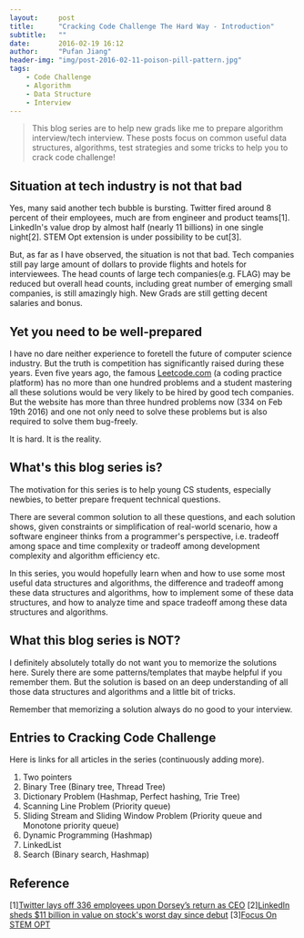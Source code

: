 ```yaml
---
layout:     post
title:      "Cracking Code Challenge The Hard Way - Introduction"
subtitle:   ""
date:       2016-02-19 16:12
author:     "Pufan Jiang"
header-img: "img/post-2016-02-11-poison-pill-pattern.jpg"
tags:
    - Code Challenge
    - Algorithm
    - Data Structure
    - Interview
---
```


> This blog series are to help new grads like me to prepare algorithm interview/tech interview. These posts focus on common useful data structures, algorithms, test strategies and some tricks to help you to crack code challenge!

## Situation at tech industry is not that bad

Yes, many said another tech bubble is bursting. Twitter fired around 8 percent of their employees, much are from engineer and product teams[1]. LinkedIn's value drop by almost half (nearly 11 billions) in one single night[2]. STEM Opt extension is under possibility to be cut[3].

But, as far as I have observed, the situation is not that bad. Tech companies still pay large amount of dollars to provide flights and hotels for interviewees. The head counts of large tech companies(e.g. FLAG) may be reduced but overall head counts, including great number of emerging small companies, is still amazingly high. New Grads are still getting decent salaries and bonus.

## Yet you need to be well-prepared

I have no dare neither experience to foretell the future of computer science industry. But the truth is competition has significantly raised during these years. Even five years ago, the famous [Leetcode.com](leetcode.com) (a coding practice platform) has no more than one hundred problems and a student mastering all these solutions would be very likely to be hired by good tech companies. But the website has more than three hundred problems now (334 on Feb 19th 2016) and one not only need to solve these problems but is also required to solve them bug-freely. 

It is hard. It is the reality.

## What's this blog series is?

The motivation for this series is to help young CS students, especially newbies, to better prepare frequent technical questions. 

There are several common solution to all these questions, and each solution shows, given constraints or simplification of real-world scenario, how a software engineer thinks from a programmer's perspective, i.e. tradeoff among space and time complexity or tradeoff among development complexity and algorithm efficiency etc.

In this series, you would hopefully learn when and how to use some most useful data structures and algorithms, the difference and tradeoff among these data structures and algorithms, how to implement some of these data structures, and how to analyze time and space tradeoff among these data structures and algorithms.

## What this blog series is NOT?

I definitely absolutely totally do not want you to memorize the solutions here. Surely there are some patterns/templates that maybe helpful if you remember them. But the solution is based on an deep understanding of all those data structures and algorithms and a little bit of tricks. 

Remember that memorizing a solution always do no good to your interview.

## Entries to Cracking Code Challenge

Here is links for all articles in the series (continuously adding more).
1. Two pointers
2. Binary Tree (Binary tree, Thread Tree)
3. Dictionary Problem (Hashmap, Perfect hashing, Trie Tree)
3. Scanning Line Problem (Priority queue)
4. Sliding Stream and Sliding Window Problem (Priority queue and Monotone priority queue)
5. Dynamic Programming (Hashmap)
6. LinkedList
7. Search (Binary search, Hashmap)



## Reference

[1][Twitter lays off 336 employees upon Dorsey’s return as CEO](http://www.sfgate.com/business/article/Twitter-to-lay-off-336-employees-6568501.php)
[2][LinkedIn sheds $11 billion in value on stock's worst day since debut](http://www.reuters.com/article/linkedin-results-research-idUSKCN0VE1N0)
[3][Focus On STEM OPT](http://www.nafsa.org/Find_Resources/Supporting_International_Students_And_Scholars/ISS_Issues/Issues/Focus_On_STEM_OPT/)

